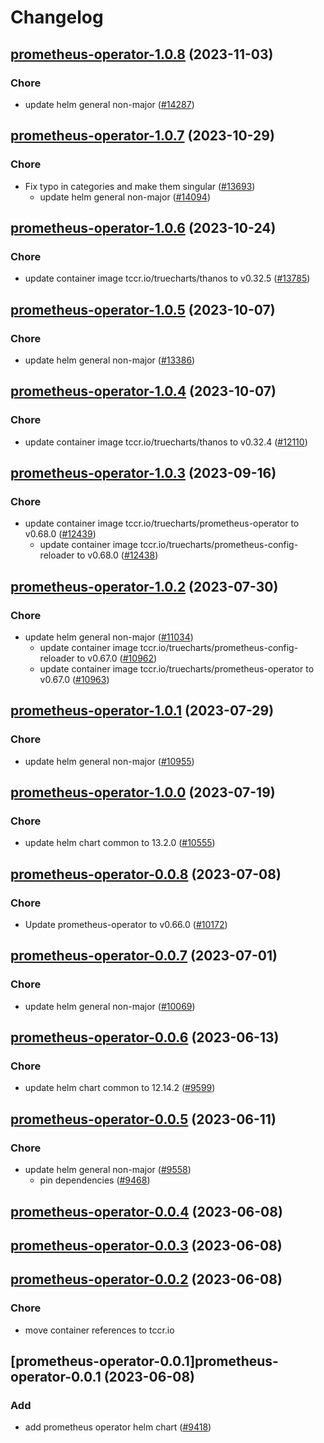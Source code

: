 # Changelog



## [prometheus-operator-1.0.8](https://github.com/truecharts/charts/compare/prometheus-operator-1.0.7...prometheus-operator-1.0.8) (2023-11-03)

### Chore

- update helm general non-major ([#14287](https://github.com/truecharts/charts/issues/14287))
  
  


## [prometheus-operator-1.0.7](https://github.com/truecharts/charts/compare/prometheus-operator-1.0.6...prometheus-operator-1.0.7) (2023-10-29)

### Chore

- Fix typo in categories and make them singular ([#13693](https://github.com/truecharts/charts/issues/13693))
  - update helm general non-major ([#14094](https://github.com/truecharts/charts/issues/14094))
  
  


## [prometheus-operator-1.0.6](https://github.com/truecharts/charts/compare/prometheus-operator-1.0.5...prometheus-operator-1.0.6) (2023-10-24)

### Chore

- update container image tccr.io/truecharts/thanos to v0.32.5 ([#13785](https://github.com/truecharts/charts/issues/13785))
  
  


## [prometheus-operator-1.0.5](https://github.com/truecharts/charts/compare/prometheus-operator-1.0.4...prometheus-operator-1.0.5) (2023-10-07)

### Chore

- update helm general non-major ([#13386](https://github.com/truecharts/charts/issues/13386))
  
  


## [prometheus-operator-1.0.4](https://github.com/truecharts/charts/compare/prometheus-operator-1.0.3...prometheus-operator-1.0.4) (2023-10-07)

### Chore

- update container image tccr.io/truecharts/thanos to v0.32.4 ([#12110](https://github.com/truecharts/charts/issues/12110))
  
  


## [prometheus-operator-1.0.3](https://github.com/truecharts/charts/compare/prometheus-operator-1.0.2...prometheus-operator-1.0.3) (2023-09-16)

### Chore

- update container image tccr.io/truecharts/prometheus-operator to v0.68.0 ([#12439](https://github.com/truecharts/charts/issues/12439))
  - update container image tccr.io/truecharts/prometheus-config-reloader to v0.68.0 ([#12438](https://github.com/truecharts/charts/issues/12438))
  
  


## [prometheus-operator-1.0.2](https://github.com/truecharts/charts/compare/prometheus-operator-1.0.1...prometheus-operator-1.0.2) (2023-07-30)

### Chore

- update helm general non-major ([#11034](https://github.com/truecharts/charts/issues/11034))
  - update container image tccr.io/truecharts/prometheus-config-reloader to v0.67.0 ([#10962](https://github.com/truecharts/charts/issues/10962))
  - update container image tccr.io/truecharts/prometheus-operator to v0.67.0 ([#10963](https://github.com/truecharts/charts/issues/10963))
  
  


## [prometheus-operator-1.0.1](https://github.com/truecharts/charts/compare/prometheus-operator-1.0.0...prometheus-operator-1.0.1) (2023-07-29)

### Chore

- update helm general non-major ([#10955](https://github.com/truecharts/charts/issues/10955))
  
  


## [prometheus-operator-1.0.0](https://github.com/truecharts/charts/compare/prometheus-operator-0.0.8...prometheus-operator-1.0.0) (2023-07-19)

### Chore

- update helm chart common to 13.2.0 ([#10555](https://github.com/truecharts/charts/issues/10555))
  
  


## [prometheus-operator-0.0.8](https://github.com/truecharts/charts/compare/prometheus-operator-0.0.7...prometheus-operator-0.0.8) (2023-07-08)

### Chore

- Update prometheus-operator to v0.66.0 ([#10172](https://github.com/truecharts/charts/issues/10172))
  
  


## [prometheus-operator-0.0.7](https://github.com/truecharts/charts/compare/prometheus-operator-0.0.6...prometheus-operator-0.0.7) (2023-07-01)

### Chore

- update helm general non-major ([#10069](https://github.com/truecharts/charts/issues/10069))
  
  


## [prometheus-operator-0.0.6](https://github.com/truecharts/charts/compare/prometheus-operator-0.0.5...prometheus-operator-0.0.6) (2023-06-13)

### Chore

- update helm chart common to 12.14.2 ([#9599](https://github.com/truecharts/charts/issues/9599))
  
  


## [prometheus-operator-0.0.5](https://github.com/truecharts/charts/compare/prometheus-operator-0.0.4...prometheus-operator-0.0.5) (2023-06-11)

### Chore

- update helm general non-major ([#9558](https://github.com/truecharts/charts/issues/9558))
  - pin dependencies ([#9468](https://github.com/truecharts/charts/issues/9468))
  
  


## [prometheus-operator-0.0.4](https://github.com/truecharts/charts/compare/prometheus-operator-0.0.3...prometheus-operator-0.0.4) (2023-06-08)




## [prometheus-operator-0.0.3](https://github.com/truecharts/charts/compare/prometheus-operator-0.0.2...prometheus-operator-0.0.3) (2023-06-08)




## [prometheus-operator-0.0.2](https://github.com/truecharts/charts/compare/prometheus-operator-0.0.1...prometheus-operator-0.0.2) (2023-06-08)

### Chore

- move container references to tccr.io
  
  


## [prometheus-operator-0.0.1]prometheus-operator-0.0.1 (2023-06-08)

### Add

- add prometheus operator helm chart ([#9418](https://github.com/truecharts/charts/issues/9418))
  
  
